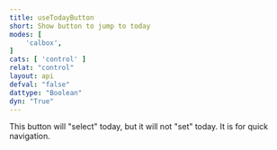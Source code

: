 ```yaml
---
title: useTodayButton
short: Show button to jump to today
modes: [
	'calbox',
]
cats: [ 'control' ]
relat: "control"
layout: api
defval: "false"
dattype: "Boolean"
dyn: "True"
---
```


This button will "select" today, but it will not "set" today.  It is for quick navigation.



